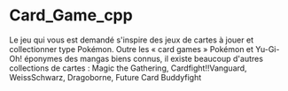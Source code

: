 # Card_Game_cpp


Le jeu qui vous est demandé s'inspire des jeux de cartes à jouer et collectionner type Pokémon. Outre les « card games » Pokémon et Yu-Gi-Oh! éponymes des mangas biens connus, il existe beaucoup d'autres collections de cartes :
Magic the Gathering, Cardfight!!Vanguard, WeissSchwarz, Dragoborne, Future Card Buddyfight
